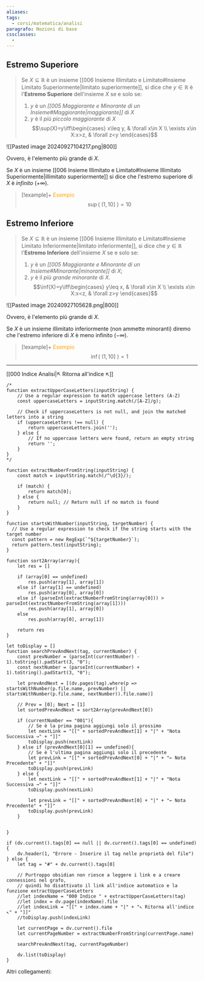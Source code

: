 ```yaml
---
aliases: 
tags:
  - corsi/matematica/analisi
paragrafo: Nozioni di base
cssclasses:
  - 
---
```

## Estremo Superiore

>Se $X\subseteq \mathbb{R}$ è un insieme [[006 Insieme Illimitato e Limitato#Insieme Limitato Superiormente|limitato superiormente]], si dice che $y\in\mathbb{R}$ è l'**Estremo Superiore** dell'insieme $X$ se e solo se:
>1. $y$ è un *[[005 Maggiorante e Minorante di un Insieme#Maggiorante|maggiorante]]* di $X$
>2. $y$ è il *più piccolo maggiorante* di $X$
>$$\sup(X)=y\iff\begin{cases} x\leq y, & \forall x\in X \\ \exists x\in X:x>z, & \forall z<y \end{cases}$$

![[Pasted image 20240927104217.png|800]]

Ovvero, è l'elemento più grande di $X$.

Se $X$ è un insieme [[006 Insieme Illimitato e Limitato#Insieme Illimitato Superiormente|illimitato superiormente]] si dice che l'estremo superiore di $X$ è *infinito* ($+\infty$).

> [!example]+ <font color="orange">Esempio</font>
>$$\sup(\ (1,10]\ )=10$$

## Estremo Inferiore
>Se $X\subseteq \mathbb{R}$ è un insieme [[006 Insieme Illimitato e Limitato#Insieme Limitato Inferiormente|limitato inferiormente]], si dice che $y\in\mathbb{R}$ l'**Estremo Inferiore** dell'insieme $X$ se e solo se:
>1. $y$ è un *[[005 Maggiorante e Minorante di un Insieme#Minorante|minorante]]* di $X$;
>2. $y$ è il *più grande minorante* di $X$.
>$$\inf(X)=y\iff\begin{cases} y\leq x, & \forall x\in X \\ \exists x\in X:x<z, & \forall z>y \end{cases}$$

![[Pasted image 20240927105628.png|800]]

Ovvero, è l'elemento più grande di $X$.

Se $X$ è un insieme illimitato inferiormente (non ammette minoranti) diremo che l'estremo inferiore di $X$ è meno infinito ($-\infty$).

> [!example]+ <font color="orange">Esempio</font>
>$$\inf(\ (1,10]\ )=1$$

___
[[000 Indice Analisi|↖ Ritorna all'indice ↖]]

```dataviewjs
/*
function extractUpperCaseLetters(inputString) {
	// Use a regular expression to match uppercase letters (A-Z)
	const uppercaseLetters = inputString.match(/[A-Z]/g);
	
	// Check if uppercaseLetters is not null, and join the matched letters into a string
	if (uppercaseLetters !== null) {
		return uppercaseLetters.join('');
	} else {
	    // If no uppercase letters were found, return an empty string
	    return '';
	}
}
*/

function extractNumberFromString(inputString) {
	const match = inputString.match(/^\d{3}/);
	
	if (match) {
		return match[0];
	} else {
		return null; // Return null if no match is found
	}
}

function startsWithNumber(inputString, targetNumber) {
  // Use a regular expression to check if the string starts with the target number
  const pattern = new RegExp(`^${targetNumber}`);
  return pattern.test(inputString);
}

function sort2Array(array){
	let res = []
	
	if (array[0] == undefined)
		res.push(array[1], array[1])
	else if (array[1] == undefined)
		res.push(array[0], array[0])
	else if (parseInt(extractNumberFromString(array[0])) > parseInt(extractNumberFromString(array[1])))
		res.push(array[1], array[0])
	else
		res.push(array[0], array[1])
	
	return res
}

let toDisplay = []
function searchPrevAndNext(tag, currentNumber) {
	const prevNumber = (parseInt(currentNumber) - 1).toString().padStart(3, "0");
	const nextNumber = (parseInt(currentNumber) + 1).toString().padStart(3, "0");
	
	let prevAndNext = [(dv.pages(tag).where(p => startsWithNumber(p.file.name, prevNumber) || startsWithNumber(p.file.name, nextNumber)).file.name)]
	
	// Prev = [0]; Next = [1]
	let sortedPrevAndNext = sort2Array(prevAndNext[0])
	
	if (currentNumber == "001"){ 
		// Se è la prima pagina aggiungi solo il prossimo
		let nextLink = "[[" + sortedPrevAndNext[1] + "|" + "Nota Successiva →" + "]]"
		toDisplay.push(nextLink)
	} else if (prevAndNext[0][1] == undefined){
		// Se è l'ultima pagina aggiungi solo il precedente
		let prevLink = "[[" + sortedPrevAndNext[0] + "|" + "← Nota Precedente" + "]]"
		toDisplay.push(prevLink)
	} else {
		let nextLink = "[[" + sortedPrevAndNext[1] + "|" + "Nota Successiva →" + "]]"
		toDisplay.push(nextLink)
		
		let prevLink = "[[" + sortedPrevAndNext[0] + "|" + "← Nota Precedente" + "]]"
		toDisplay.push(prevLink)
	}
	
	
}

if (dv.current().tags[0] == null || dv.current().tags[0] == undefined){
	dv.header(1, "Errore - Inserire il tag nelle proprietà del file")
} else {
	let tag = "#" + dv.current().tags[0]

	// Purtroppo obsidian non riesce a leggere i link e a creare connessioni nel grafo,
	// quindi ho disattivato il link all'indice automatico e la funzione extractUpperCaseLetters
	//let indexName = "000 Indice " + extractUpperCaseLetters(tag)
	//let index = dv.page(indexName).file
	//let indexLink = "[[" + index.name + "|" + "↖ Ritorna all'indice ↖" + "]]"
	//toDisplay.push(indexLink)
	
	let currentPage = dv.current().file
	let currentPageNumber = extractNumberFromString(currentPage.name)
	
	searchPrevAndNext(tag, currentPageNumber)
	
	dv.list(toDisplay)
}
```

Altri collegamenti: 